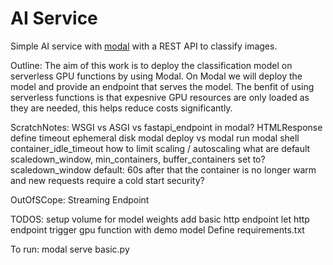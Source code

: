 # AI Service

Simple AI service with [modal](https://modal.com/) with a REST API to classify images.

Outline:
The aim of this work is to deploy the classification model on serverless GPU functions by using Modal.
On Modal we will deploy the model and provide an endpoint that serves the model.
The benfit of using serverless functions is that expesnive GPU resources are only loaded as they are needed, this helps reduce costs significantly.


ScratchNotes:
WSGI vs ASGI vs fastapi_endpoint in modal?
HTMLResponse
define timeout
ephemeral disk
modal deploy vs modal run
modal shell
container_idle_timeout
how to limit scaling / autoscaling
what are default scaledown_window, min_containers, buffer_containers set to? scaledown_window default: 60s after that the container is no longer warm and new requests require a cold start
security?


OutOfSCope:
Streaming Endpoint


TODOS:
setup volume for model weights
add basic http endpoint
let http endpoint trigger gpu function with demo model
Define requirements.txt

To run:
modal serve basic.py
